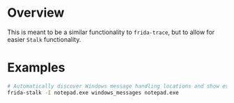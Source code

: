 # Overview
This is meant to be a similar functionality to `frida-trace`, but to allow for easier `Stalk` functionality.

# Examples

```bash
# Automatically discover Windows message handling locations and show event messages as they are handled.
frida-stalk -I notepad.exe windows_messages notepad.exe
```

